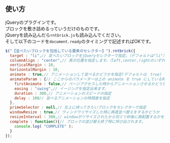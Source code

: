 ## 使い方
jQueryのプラグインです。  
ブロックを敷き詰めるっていうだけのものです。  
jQueryを読み込んだら`rntbrick.js`も読み込んでください。  
そして以下のコードを`document.ready`のタイミングで記述すればOKです。  
```javascript
$("【並べたいブロックを包括している要素のセレクター】").rntbrick({
  target : "li",// 並べたいブロックをjQueryセレクターで指定。（デフォルトは"li"）
  columnAlign : "center",// 表示位置を指定します。（left,center,rightのいずれか。デフォルトはcenter）
  verticalMargin : 10,
  horizontalMargin : 10,
  animate : true,// アニメーションして並べるかどうかを指定(デフォルトは　true)
  animateParam : {// ここからのパラメーターは上の animate を true にしている時に有効
    firstAnimate : false,// ページアクセスした時からアニメーションさせるかどうか。デフォルトはfalse
    easing : "swing",// イージングを指定出来ます。
    duration : 300,// アニメーションのスピードの指定
    delay : 100// 並べるアニメーションの時間差を指定
  },
  primeSelector : null,// 左上に持ってきたいブロックをセレクターで指定
  windowResize : true,// ウィンドウリサイズした時に再度並べ替えをするかどうか
  resizeInterval : 300,// windowがリサイズされたから何ミリ秒後に再配置するかを指定（デフォルトは300）
  complete : function(){// ブロックの並び替え終了時に呼び出されます。
    console.log( "COMPLETE" );
  }
});
```
